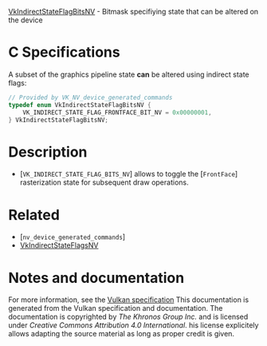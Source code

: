 [VkIndirectStateFlagBitsNV](https://www.khronos.org/registry/vulkan/specs/1.3-extensions/man/html/VkIndirectStateFlagBitsNV.html) - Bitmask specifiying state that can be altered on the device

# C Specifications
A subset of the graphics pipeline state  **can**  be altered using indirect state
flags:
```c
// Provided by VK_NV_device_generated_commands
typedef enum VkIndirectStateFlagBitsNV {
    VK_INDIRECT_STATE_FLAG_FRONTFACE_BIT_NV = 0x00000001,
} VkIndirectStateFlagBitsNV;
```

# Description
- [`VK_INDIRECT_STATE_FLAG_BITS_NV`] allows to toggle the [`FrontFace`] rasterization state for subsequent draw operations.

# Related
- [`nv_device_generated_commands`]
- [VkIndirectStateFlagsNV]()

# Notes and documentation
For more information, see the [Vulkan specification](https://www.khronos.org/registry/vulkan/specs/1.3-extensions/html/vkspec.html)
This documentation is generated from the Vulkan specification and documentation.
The documentation is copyrighted by *The Khronos Group Inc.* and is licensed under *Creative Commons Attribution 4.0 International*.
his license explicitely allows adapting the source material as long as proper credit is given.
        